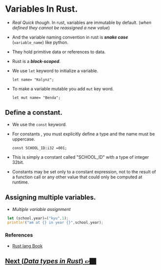 # Variables In Rust.

- _Real Quick though_. In rust, variables are immutable by default. (_when defined they cannot be reassigned a new value_)
- And the variable naming convention in rust is **_snake case_** (`variable_name`) like python.
- They hold primitive data or references to data.
- Rust is a **_block-scoped_**.
- We use `let` keyword to initialize a variable.

  `let name= "Kolynz";`

- To make a variable mutable you add `mut` key word.

  `let mut name= "Benda";`

## Define a constant.

- We use the `const` keyword.
- For constants , you must explicitly define a type and the name must be uppercase.

  `const SCHOOL_ID:i32 =001;`

- This is simply a constant called "SCHOOL_ID" with a type of integer 32bit.
- Constants may be set only to a constant expression, not to the result of a function call or any other value that could only be computed at runtime.

## Assigning multiple variables.

- _Multiple variable assignment_

```rs
 let (school,year)=("kyu",1);
 println!("am at {} in year {}",school,year);

```

### References

- [Rust lang Book](rust-programming-language-steve-klabnik.pdf)

## [Next (_Data types in Rust_) 👉🏿](0x03data-types.md)
